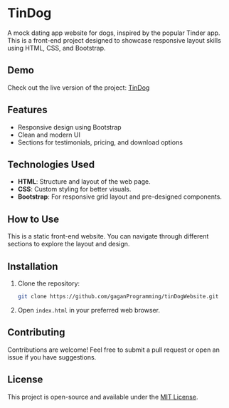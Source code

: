 
# TinDog

A mock dating app website for dogs, inspired by the popular Tinder app. This is a front-end project designed to showcase responsive layout skills using HTML, CSS, and Bootstrap.

## Demo

Check out the live version of the project: [TinDog](https://gaganprogramming.github.io/tinDogWebsite/)

## Features

- Responsive design using Bootstrap
- Clean and modern UI
- Sections for testimonials, pricing, and download options

## Technologies Used

- **HTML**: Structure and layout of the web page.
- **CSS**: Custom styling for better visuals.
- **Bootstrap**: For responsive grid layout and pre-designed components.

## How to Use

This is a static front-end website. You can navigate through different sections to explore the layout and design.

## Installation

1. Clone the repository:
   ```bash
   git clone https://github.com/gaganProgramming/tinDogWebsite.git
   ```
2. Open `index.html` in your preferred web browser.

## Contributing

Contributions are welcome! Feel free to submit a pull request or open an issue if you have suggestions.

## License

This project is open-source and available under the [MIT License](LICENSE).
